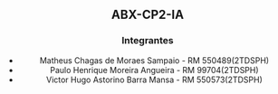<div align="center"> <h2>ABX-CP2-IA</h2></div>

<div align="center">
  <h3>Integrantes</h3>
  
- Matheus Chagas de Moraes Sampaio - RM 550489(2TDSPH)
- Paulo Henrique Moreira Angueira - RM 99704(2TDSPH)
- Victor Hugo Astorino Barra Mansa - RM 550573(2TDSPH)

</div>
